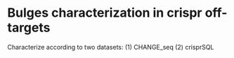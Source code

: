 # Bulges characterization in crispr off-targets
Characterize according to two datasets: (1) CHANGE_seq (2) crisprSQL
